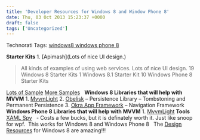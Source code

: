 ```yaml
---
title: 'Developer Resources for Windows 8 and Window Phone 8'
date: Thu, 03 Oct 2013 15:23:37 +0000
draft: false
tags: ['Uncategorized']
---
```


Technorati Tags: [windows8 windows phone 8](http://technorati.com/tags/windows8+windows+phone+8)

**Starter Kits** 1. [Apimash](Lots of nice UI design.)

> All kinds of examples of using web services. Lots of nice UI design. 19 Windows 8 Starter Kits 1 Windows 8.1 Starter Kit 10 Windows Phone 8 Starter Kits

[Lots of Sample](http://code.msdn.microsoft.com/windowsapps) [More Samples](http://code.msdn.microsoft.com/windowsapps/Windows-8-app-samples-3bea89c8)   **Windows 8 Libraries that will help with MVVM** 1. [MvvmLight](http://mvvmlight.codeplex.com/) 2. [Obelisk](http://obelisk.codeplex.com/) – Persistence Library – Tombstoning and Permanent Persistence 3. [Okra App Framework](http://okra.codeplex.com/) – Navigation Framework   **Windows Phone 8 Libraries that will help with MVVM** 1. [MvvmLight](http://mvvmlight.codeplex.com/) **Tools** [XAML Spy](http://xamlspy.com/)   - Costs a few bucks, but it is definately worth it. Just like snoop for wpf.  This works for Windows 8 and Windows Phone 8   The [Design Resources](http://msdn.microsoft.com/en-US/windows/apps/hh779072) for Windows 8 are amazing!!!